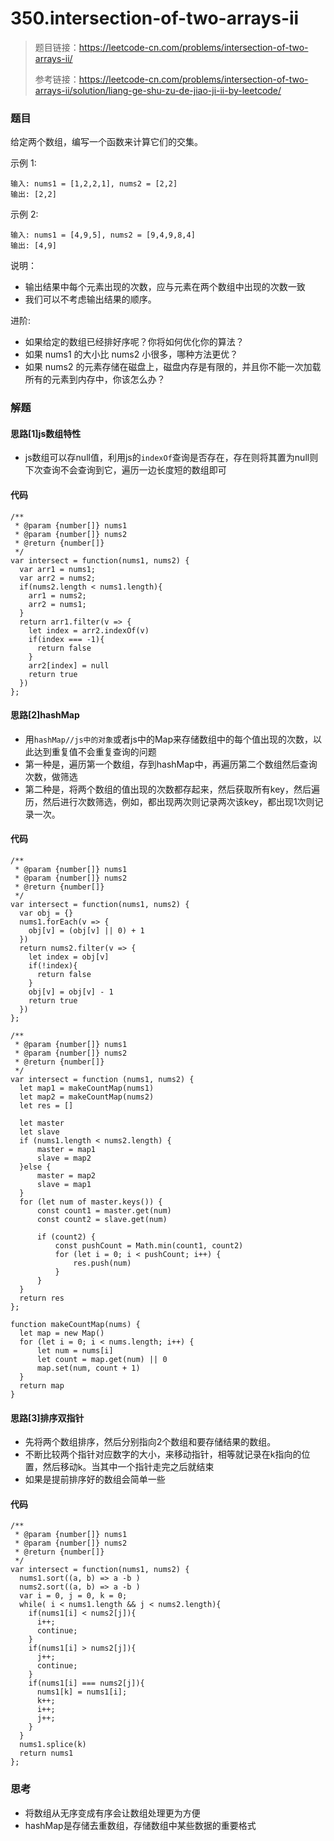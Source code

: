 # 350.intersection-of-two-arrays-ii

> 题目链接：https://leetcode-cn.com/problems/intersection-of-two-arrays-ii/
>
> 参考链接：https://leetcode-cn.com/problems/intersection-of-two-arrays-ii/solution/liang-ge-shu-zu-de-jiao-ji-ii-by-leetcode/



### 题目

给定两个数组，编写一个函数来计算它们的交集。

示例 1:

```
输入: nums1 = [1,2,2,1], nums2 = [2,2]
输出: [2,2]
```


示例 2:

```
输入: nums1 = [4,9,5], nums2 = [9,4,9,8,4]
输出: [4,9]
```

说明：

* 输出结果中每个元素出现的次数，应与元素在两个数组中出现的次数一致
* 我们可以不考虑输出结果的顺序。

进阶:

* 如果给定的数组已经排好序呢？你将如何优化你的算法？
* 如果 nums1 的大小比 nums2 小很多，哪种方法更优？
* 如果 nums2 的元素存储在磁盘上，磁盘内存是有限的，并且你不能一次加载所有的元素到内存中，你该怎么办？



### 解题

#### 思路[1]js数组特性

* js数组可以存null值，利用js的`indexOf`查询是否存在，存在则将其置为null则下次查询不会查询到它，遍历一边长度短的数组即可

#### 代码

```
/**
 * @param {number[]} nums1
 * @param {number[]} nums2
 * @return {number[]}
 */
var intersect = function(nums1, nums2) {
  var arr1 = nums1;
  var arr2 = nums2;
  if(nums2.length < nums1.length){
    arr1 = nums2;
    arr2 = nums1;
  }
  return arr1.filter(v => {
    let index = arr2.indexOf(v)
    if(index === -1){
      return false
    }
    arr2[index] = null
    return true
  })
};
```

#### 思路[2]hashMap

* 用`hashMap//js中的对象`或者js中的Map来存储数组中的每个值出现的次数，以此达到重复值不会重复查询的问题
* 第一种是，遍历第一个数组，存到hashMap中，再遍历第二个数组然后查询次数，做筛选
* 第二种是，将两个数组的值出现的次数都存起来，然后获取所有key，然后遍历，然后进行次数筛选，例如，都出现两次则记录两次该key，都出现1次则记录一次。

#### 代码

```
/**
 * @param {number[]} nums1
 * @param {number[]} nums2
 * @return {number[]}
 */
var intersect = function(nums1, nums2) {
  var obj = {}
  nums1.forEach(v => {
    obj[v] = (obj[v] || 0) + 1
  })
  return nums2.filter(v => {
    let index = obj[v]
    if(!index){
      return false
    }
    obj[v] = obj[v] - 1
    return true
  })
};

/**
 * @param {number[]} nums1
 * @param {number[]} nums2
 * @return {number[]}
 */
var intersect = function (nums1, nums2) {
  let map1 = makeCountMap(nums1)
  let map2 = makeCountMap(nums2)
  let res = []
  
  let master
  let slave
  if (nums1.length < nums2.length) {
      master = map1
      slave = map2
  }else {
      master = map2
      slave = map1
  }
  for (let num of master.keys()) {
      const count1 = master.get(num)
      const count2 = slave.get(num)

      if (count2) {
          const pushCount = Math.min(count1, count2)
          for (let i = 0; i < pushCount; i++) {
              res.push(num)
          }
      }
  }
  return res
};

function makeCountMap(nums) {
  let map = new Map()
  for (let i = 0; i < nums.length; i++) {
      let num = nums[i]
      let count = map.get(num) || 0
      map.set(num, count + 1)
  }
  return map
}
```

#### 思路[3]排序双指针

* 先将两个数组排序，然后分别指向2个数组和要存储结果的数组。
* 不断比较两个指针对应数字的大小，来移动指针，相等就记录在k指向的位置，然后移动k。当其中一个指针走完之后就结束
* 如果是提前排序好的数组会简单一些

#### 代码

```
/**
 * @param {number[]} nums1
 * @param {number[]} nums2
 * @return {number[]}
 */
var intersect = function(nums1, nums2) {
  nums1.sort((a, b) => a -b )
  nums2.sort((a, b) => a -b )
  var i = 0, j = 0, k = 0;
  while( i < nums1.length && j < nums2.length){
    if(nums1[i] < nums2[j]){
      i++;
      continue;
    }
    if(nums1[i] > nums2[j]){
      j++;
      continue;
    }
    if(nums1[i] === nums2[j]){
      nums1[k] = nums1[i];
      k++;
      i++;
      j++;
    }
  }
  nums1.splice(k)
  return nums1
};
```



### 思考

* 将数组从无序变成有序会让数组处理更为方便
* hashMap是存储去重数组，存储数组中某些数据的重要格式